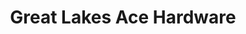 ---
title: "Great Lakes Ace Hardware"
url: /auburn-hills/great-lakes-ace-hardware/
shop: Baumarkt
---